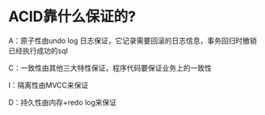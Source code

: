 
# ACID靠什么保证的?

A：原子性由undo log 日志保证，它记录需要回滚的日志信息，事务回归时撤销已经执行成功的sql

C：一致性由其他三大特性保证，程序代码要保证业务上的一致性

I：隔离性由MVCC来保证

D：持久性由内存+redo log来保证
